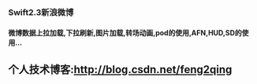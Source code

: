 ### Swift2.3新浪微博
#### 微博数据上拉加载,下拉刷新,图片加载,转场动画,pod的使用,AFN,HUD,SD的使用...
## 个人技术博客:http://blog.csdn.net/feng2qing
